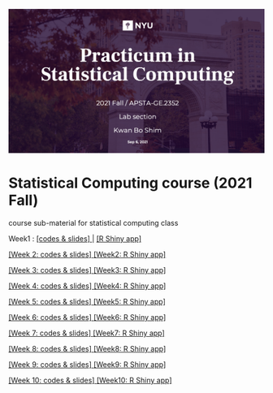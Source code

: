 ![main](main1.png)

# Statistical Computing course (2021 Fall)
course sub-material for statistical computing class

Week1 : [ [codes & slides] ](https://github.com/JosephKBS/21fall_statcomp/tree/main/w1) | [ [R Shiny app] ](https://apsta.shinyapps.io/StatCompWeek1/)

[ [Week 2: codes & slides] ](https://github.com/JosephKBS/21fall_statcomp/tree/main/w2)[ [Week2: R Shiny app] ](https://apsta.shinyapps.io/StatCompWeek2/)

[ [Week 3: codes & slides] ](https://github.com/JosephKBS/21fall_statcomp/tree/main/w3)[ [Week3: R Shiny app] ](https://apsta.shinyapps.io/StatCompWeek3/)

[ [Week 4: codes & slides] ](https://github.com/JosephKBS/21fall_statcomp/tree/main/w4)[ [Week4: R Shiny app] ](https://apsta.shinyapps.io/StatCompWeek4/)

[ [Week 5: codes & slides] ](https://github.com/JosephKBS/21fall_statcomp/tree/main/w5)[ [Week5: R Shiny app] ](https://apsta.shinyapps.io/StatCompWeek5/)

[ [Week 6: codes & slides] ](https://github.com/JosephKBS/21fall_statcomp/tree/main/w6) [ [Week6: R Shiny app] ](https://apsta.shinyapps.io/StatCompWeek6/)

[ [Week 7: codes & slides] ](https://github.com/JosephKBS/21fall_statcomp/tree/main/w7) [ [Week7: R Shiny app] ](https://apsta.shinyapps.io/StatCompWeek7/)

[ [Week 8: codes & slides] ](https://github.com/JosephKBS/21fall_statcomp/tree/main/w8) [ [Week8: R Shiny app] ](https://apsta.shinyapps.io/StatCompWeek8/)

[ [Week 9: codes & slides] ](https://github.com/JosephKBS/21fall_statcomp/tree/main/w9) [ [Week9: R Shiny app] ](https://apsta.shinyapps.io/StatCompWeek9/)

[ [Week 10: codes & slides] ](https://github.com/JosephKBS/21fall_statcomp/tree/main/w10) [ [Week10: R Shiny app] ](https://apsta.shinyapps.io/StatCompWeek10/)
